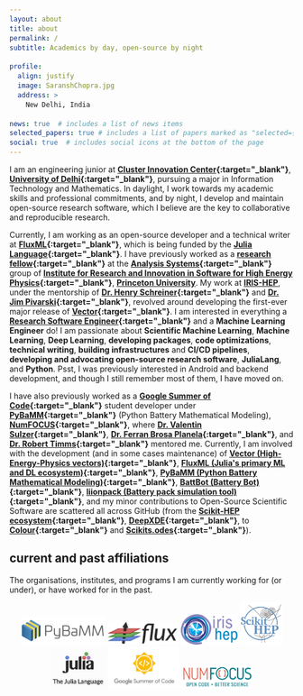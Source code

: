 ```yaml
---
layout: about
title: about
permalink: /
subtitle: Academics by day, open-source by night

profile:
  align: justify
  image: SaranshChopra.jpg
  address: >
    New Delhi, India

news: true  # includes a list of news items
selected_papers: true # includes a list of papers marked as "selected={true}"
social: true  # includes social icons at the bottom of the page
---
```


I am an engineering junior at **[Cluster Innovation Center](http://cic.du.ac.in/){:target="_blank"}**, **[University of Delhi](http://du.ac.in/){:target="_blank"}**, pursuing a major in Information Technology and Mathematics. In daylight, I work towards my academic skills and professional commitments, and by night, I develop and maintain open-source research software, which I believe are the key to collaborative and reproducible research.

Currently, I am working as an open-source developer and a technical writer at **[FluxML](https://fluxml.ai/){:target="_blank"}**, which is being funded by the **[Julia Language](https://julialang.org/){:target="_blank"}**. I have previously worked as a **[research fellow](https://iris-hep.org/fellows/Saransh-cpp.html){:target="_blank"}** at the **[Analysis Systems](https://iris-hep.org/as.html){:target="_blank"}** group of **[Institute for Research and Innovation in Software for High Energy Physics](https://iris-hep.org/){:target="_blank"}**, **[Princeton University](https://www.princeton.edu/)**. My work at **[IRIS-HEP](https://iris-hep.org/)**, under the mentorship of **[Dr. Henry Schreiner](https://iscinumpy.gitlab.io/page/about/){:target="_blank"}** and **[Dr. Jim Pivarski](https://github.com/jpivarski){:target="_blank"}**, revolved around developing the first-ever major release of **[Vector](https://github.com/scikit-hep/vector){:target="_blank"}**. I am interested in everything a **[Research Software Engineer](https://us-rse.org/about/what-is-an-rse/){:target="_blank"}** and a **Machine Learning Engineer** do! I am passionate about **Scientific Machine Learning**, **Machine Learning**, **Deep Learning**, **developing packages**, **code optimizations**, **technical writing**, **building infrastructures** and **CI/CD pipelines**, **developing and advocating open-source research software**, **JuliaLang**, and **Python**. Psst, I was previously interested in Android and backend development, and though I still remember most of them, I have moved on.

I have also previously worked as a **[Google Summer of Code](https://summerofcode.withgoogle.com/){:target="_blank"}** student developer under **[PyBaMM](https://www.pybamm.org/){:target="_blank"}** (Python Battery Mathematical Modeling), **[NumFOCUS](https://numfocus.org/){:target="_blank"}**, where **[Dr. Valentin Sulzer](https://sites.google.com/view/valentinsulzer){:target="_blank"}**, **[Dr. Ferran Brosa Planela](https://www.brosaplanella.com/){:target="_blank"}**, and **[Dr. Robert Timms](https://www.robertwtimms.com/){:target="_blank"}** mentored me. Currently, I am involved with the development (and in some cases maintenance) of **[Vector (High-Energy-Physics vectors)](https://github.com/scikit-hep/vector){:target="_blank"}**, **[FluxML (Julia's primary ML and DL ecosystem)](https://github.com/FluxML/){:target="_blank"}**, **[PyBaMM (Python Battery Mathematical Modeling)](https://github.com/pybamm-team/PyBaMM){:target="_blank"}**, **[BattBot (Battery Bot)](https://github.com/pybamm-team/BattBot){:target="_blank"}**, **[liionpack (Battery pack simulation tool)](https://github.com/pybamm-team/liionpack){:target="_blank"}**, and my minor contributions to Open-Source Scientific Software are scattered all across GitHub (from the **[Scikit-HEP ecosystem](https://github.com/scikit-hep/){:target="_blank"}**, **[DeepXDE](https://github.com/lululxvi/deepxde){:target="_blank"}**, to **[Colour](https://github.com/colour-science/colour){:target="_blank"}** and **[Scikits.odes](https://github.com/bmcage/odes){:target="_blank"}**). 

## current and past affiliations

The organisations, institutes, and programs I am currently working for (or under), or have worked for in the past.

<!-- <p align="center">
  <img src="assets/img/pybamm-logo.png" style="width: 500px"/>
  <img src="assets/img/flux-logo.png" style="width: 350px"/>
  <img src="assets/img/iris-hep-logo.png" style="width: 300px"/>
  <img src="assets/img/scikit-hep-logo.png" style="width: 270px"/>
  <img src="assets/img/julia-logo.png" style="width: 350px"/>
  <img src="assets/img/gsoc-logo.png" style="width: 350px"/>
</p> -->

<p align="center">
  <a href="https://www.pybamm.org/" target="_blank"><img src="assets/img/pybamm-logo.png" style="width: 30%"/></a>
  <a href="https://fluxml.ai/" target="_blank"><img src="assets/img/flux-logo.png" style="width: 25%"/></a>
  <a href="https://iris-hep.org/" target="_blank"><img src="assets/img/iris-hep-logo.png" style="width: 20%"/></a>
  <a href="https://scikit-hep.org/" target="_blank"><img src="assets/img/scikit-hep-logo.png" style="width: 15%"/></a>
  <a href="https://julialang.org/" target="_blank"><img src="assets/img/julia-logo.png" style="width: 20%"/></a>
  <a href="https://summerofcode.withgoogle.com/" target="_blank"><img src="assets/img/gsoc-logo.png" style="width: 25%"/></a>
  <a href="https://numfocus.org/" target="_blank"><img src="assets/img/numfocus-logo.png" style="width: 25%"/></a>
</p>